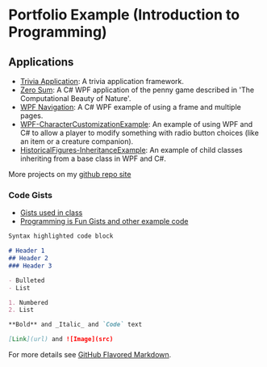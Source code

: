 # Portfolio Example (Introduction to Programming)

## Applications
- [Trivia Application](https://github.com/janellbaxter/TriviaApplication): A trivia application framework.
- [Zero Sum](https://github.com/janellbaxter/zero-sum-pennies): A C# WPF application of the penny game described in 'The Computational Beauty of Nature'. 
- [WPF Navigation](https://github.com/janellbaxter/WPF-Navigation): A C# WPF example of using a frame and multiple pages.
- [WPF-CharacterCustomizationExample](https://github.com/janellbaxter/WPF-Navigation): An example of using WPF and C# to allow a player to modify something with radio button choices (like an item or a creature companion).
- [HistoricalFigures-InheritanceExample](https://github.com/janellbaxter/WPF-Navigation): An example of child classes inheriting from a base class in WPF and C#.

More projects on my [github repo site](https://github.com/janellbaxter?tab=repositories)


### Code Gists

- [Gists used in class](https://gist.github.com/janell-baxter)
- [Programming is Fun Gists and other example code](https://gist.github.com/janellbaxter)



```markdown
Syntax highlighted code block

# Header 1
## Header 2
### Header 3

- Bulleted
- List

1. Numbered
2. List

**Bold** and _Italic_ and `Code` text

[Link](url) and ![Image](src)
```

For more details see [GitHub Flavored Markdown](https://guides.github.com/features/mastering-markdown/).
